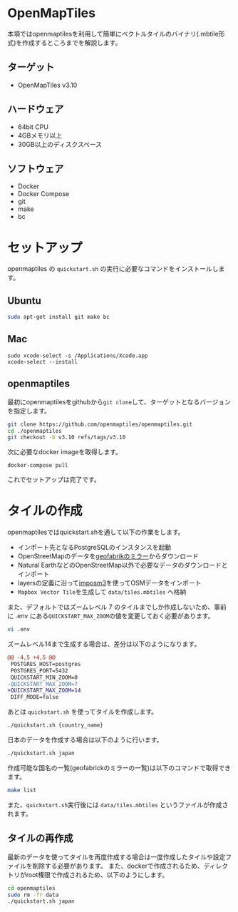 # OpenMapTiles

本項ではopenmaptilesを利用して簡単にベクトルタイルのバイナリ(.mbtile形式)を作成するところまでを解説します。

## ターゲット

- OpenMapTiles v3.10

## ハードウェア

- 64bit CPU
- 4GBメモリ以上
- 30GB以上のディスクスペース

## ソフトウェア

- Docker
- Docker Compose
- git
- make
- bc

# セットアップ

openmaptiles の ```quickstart.sh``` の実行に必要なコマンドをインストールします。

## Ubuntu

```bash
sudo apt-get install git make bc
```

## Mac

```
sudo xcode-select -s /Applications/Xcode.app
xcode-select --install
```

## openmaptiles

最初にopenmaptilesをgithubから`git clone`して、ターゲットとなるバージョンを指定します。

```bash
git clone https://github.com/openmaptiles/openmaptiles.git
cd ./openmaptiles
git checkout -b v3.10 refs/tags/v3.10
```

次に必要なdocker imageを取得します。

```
docker-compose pull
```

これでセットアップは完了です。

# タイルの作成

openmaptilesではquickstart.shを通して以下の作業をします。

- インポート先となるPostgreSQLのインスタンスを起動
- OpenStreetMapのデータを[geofabrikのミラー](http://download.geofabrik.de)からダウンロード
- Natural EarthなどのOpenStreetMap以外で必要なデータのダウンロードとインポート
- layersの定義に沿って[imposm3](https://github.com/omniscale/imposm3)を使ってOSMデータをインポート
- `Mapbox Vector Tile`を生成して `data/tiles.mbtiles` へ格納

また、デフォルトではズームレベル 7 のタイルまでしか作成しないため、事前に .env にある`QUICKSTART_MAX_ZOOM`の値を変更しておく必要があります。

```bash
vi .env
```

ズームレベル14まで生成する場合は、差分は以下のようになります。

```diff
@@ -4,5 +4,5 @@
 POSTGRES_HOST=postgres
 POSTGRES_PORT=5432
 QUICKSTART_MIN_ZOOM=0
-QUICKSTART_MAX_ZOOM=7
+QUICKSTART_MAX_ZOOM=14
 DIFF_MODE=false
```

あとは `quickstart.sh` を使ってタイルを作成します。

```bash
./quickstart.sh {country_name}
```

日本のデータを作成する場合は以下のように行います。

```bash
./quickstart.sh japan
```

作成可能な国名の一覧(geofabrickのミラーの一覧)は以下のコマンドで取得できます。

```bash
make list
```

また、`quickstart.sh`実行後には `data/tiles.mbtiles` というファイルが作成されます。

## タイルの再作成

最新のデータを使ってタイルを再度作成する場合は一度作成したタイルや設定ファイルを削除する必要があります。
また、dockerで作成されるため、ディレクトリがroot権限で作成されるため、以下のようにします。

```bash
cd openmaptiles
sudo rm -fr data
./quickstart.sh japan
```


